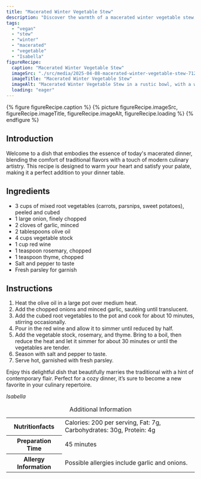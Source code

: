 ```yaml
---
title: "Macerated Winter Vegetable Stew"
description: "Discover the warmth of a macerated winter vegetable stew, perfectly blending traditional comfort with a modern twist."
tags:
  - "vegan"
  - "stew"
  - "winter"
  - "macerated"
  - "vegetable"
  - "Isabella"
figureRecipe: 
  caption: "Macerated Winter Vegetable Stew"
  imageSrc: "./src/media/2025-04-08-macerated-winter-vegetable-stew-7121.png"
  imageTitle: "Macerated Winter Vegetable Stew"
  imageAlt: "Macerated Winter Vegetable Stew in a rustic bowl, with a wooden spoon, fresh parsley, and red wine on a minimalist wooden table, warmly lit."
  loading: "eager"
---
```


{% figure figureRecipe.caption %}
{% picture figureRecipe.imageSrc, figureRecipe.imageTitle, figureRecipe.imageAlt, figureRecipe.loading %}
{% endfigure %}

## Introduction

Welcome to a dish that embodies the essence of today's macerated dinner, blending the comfort of traditional flavors with a touch of modern culinary artistry. This recipe is designed to warm your heart and satisfy your palate, making it a perfect addition to your dinner table.

## Ingredients

- 3 cups of mixed root vegetables (carrots, parsnips, sweet potatoes), peeled and cubed
- 1 large onion, finely chopped
- 2 cloves of garlic, minced
- 2 tablespoons olive oil
- 4 cups vegetable stock
- 1 cup red wine
- 1 teaspoon rosemary, chopped
- 1 teaspoon thyme, chopped
- Salt and pepper to taste
- Fresh parsley for garnish

## Instructions

1. Heat the olive oil in a large pot over medium heat.
2. Add the chopped onions and minced garlic, sautéing until translucent.
3. Add the cubed root vegetables to the pot and cook for about 10 minutes, stirring occasionally.
4. Pour in the red wine and allow it to simmer until reduced by half.
5. Add the vegetable stock, rosemary, and thyme. Bring to a boil, then reduce the heat and let it simmer for about 30 minutes or until the vegetables are tender.
6. Season with salt and pepper to taste.
7. Serve hot, garnished with fresh parsley.

Enjoy this delightful dish that beautifully marries the traditional with a hint of contemporary flair. Perfect for a cozy dinner, it’s sure to become a new favorite in your culinary repertoire.

*Isabella*

<table><caption class='sr-only'>Additional Information</caption><tr><th>Nutritionfacts</th><td>Calories: 200 per serving, Fat: 7g, Carbohydrates: 30g, Protein: 4g&nbsp;</td></tr><tr><th>Preparation Time</th><td>45 minutes&nbsp;</td></tr><tr><th>Allergy Information</th><td>Possible allergies include garlic and onions.&nbsp;</td></tr></table>

